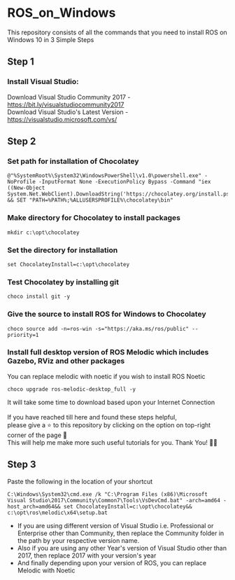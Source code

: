 # ROS_on_Windows
This repository consists of all the commands that you need to install ROS on Windows 10 in 3 Simple Steps

## Step 1

### Install Visual Studio:

Download Visual Studio Community 2017 - https://bit.ly/visualstudiocommunity2017 <br>
Download Visual Studio's Latest Version - https://visualstudio.microsoft.com/vs/


## Step 2

### Set path for installation of Chocolatey
```
@"%SystemRoot%\System32\WindowsPowerShell\v1.0\powershell.exe" -NoProfile -InputFormat None -ExecutionPolicy Bypass -Command "iex ((New-Object System.Net.WebClient).DownloadString('https://chocolatey.org/install.ps1'))" && SET "PATH=%PATH%;%ALLUSERSPROFILE%\chocolatey\bin"
```

### Make directory for Chocolatey to install packages
```
mkdir c:\opt\chocolatey
```

### Set the directory for installation
```
set ChocolateyInstall=c:\opt\chocolatey
```

### Test Chocolatey by installing git
```
choco install git -y
```

### Give the source to install ROS for Windows to Chocolatey
```
choco source add -n=ros-win -s="https://aka.ms/ros/public" --priority=1
```

### Install full desktop version of ROS Melodic which includes Gazebo, RViz and other packages
You can replace melodic with noetic if you wish to install ROS Noetic

```
choco upgrade ros-melodic-desktop_full -y 
```

It will take some time to download based upon your Internet Connection<br><br>
If you have reached till here and found these steps helpful,<br>
please give a ⭐ to this repository by clicking on the option on top-right corner of the page 🙂<br>
This will help me make more such useful tutorials for you. Thank You! ✌🏻

## Step 3

Paste the following in the location of your shortcut<br>
```
C:\Windows\System32\cmd.exe /k "C:\Program Files (x86)\Microsoft Visual Studio\2017\Community\Common7\Tools\VsDevCmd.bat" -arch=amd64 -host_arch=amd64&& set ChocolateyInstall=c:\opt\chocolatey&& c:\opt\ros\melodic\x64\setup.bat
```

* If you are using different version of Visual Studio i.e. Professional or Enterprise other than Community, then replace the Community folder in the path by your respective version name.
* Also if you are using any other Year's version of Visual Studio other than 2017, then replace 2017 with your version's year
* And finally depending upon your version of ROS, you can replace Melodic with Noetic
